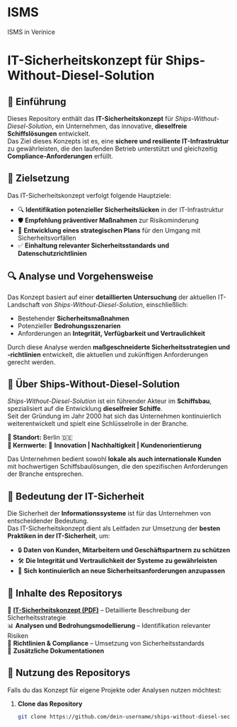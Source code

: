 # ISMS
ISMS in Verinice
# IT-Sicherheitskonzept für Ships-Without-Diesel-Solution

## 📌 Einführung  
Dieses Repository enthält das **IT-Sicherheitskonzept** für *Ships-Without-Diesel-Solution*, ein Unternehmen, das innovative, **dieselfreie Schiffslösungen** entwickelt.  
Das Ziel dieses Konzepts ist es, eine **sichere und resiliente IT-Infrastruktur** zu gewährleisten, die den laufenden Betrieb unterstützt und gleichzeitig **Compliance-Anforderungen** erfüllt.  

## 🎯 Zielsetzung  
Das IT-Sicherheitskonzept verfolgt folgende Hauptziele:  
- 🔍 **Identifikation potenzieller Sicherheitslücken** in der IT-Infrastruktur  
- 🛡️ **Empfehlung präventiver Maßnahmen** zur Risikominderung  
- 📑 **Entwicklung eines strategischen Plans** für den Umgang mit Sicherheitsvorfällen  
- ✅ **Einhaltung relevanter Sicherheitsstandards und Datenschutzrichtlinien**  

## 🔍 Analyse und Vorgehensweise  
Das Konzept basiert auf einer **detaillierten Untersuchung** der aktuellen IT-Landschaft von *Ships-Without-Diesel-Solution*, einschließlich:  
- Bestehender **Sicherheitsmaßnahmen**  
- Potenzieller **Bedrohungsszenarien**  
- Anforderungen an **Integrität, Verfügbarkeit und Vertraulichkeit**  

Durch diese Analyse werden **maßgeschneiderte Sicherheitsstrategien und -richtlinien** entwickelt, die aktuellen und zukünftigen Anforderungen gerecht werden.  

## 🏢 Über Ships-Without-Diesel-Solution  
*Ships-Without-Diesel-Solution* ist ein führender Akteur im **Schiffsbau**, spezialisiert auf die Entwicklung **dieselfreier Schiffe**.  
Seit der Gründung im Jahr 2000 hat sich das Unternehmen kontinuierlich weiterentwickelt und spielt eine Schlüsselrolle in der Branche.  

**📍 Standort:** Berlin 🇩🇪  
**🌱 Kernwerte:** 🚢 **Innovation | Nachhaltigkeit | Kundenorientierung**  

Das Unternehmen bedient sowohl **lokale als auch internationale Kunden** mit hochwertigen Schiffsbaulösungen, die den spezifischen Anforderungen der Branche entsprechen.  

## 🔐 Bedeutung der IT-Sicherheit  
Die Sicherheit der **Informationssysteme** ist für das Unternehmen von entscheidender Bedeutung.  
Das IT-Sicherheitskonzept dient als Leitfaden zur Umsetzung der **besten Praktiken in der IT-Sicherheit**, um:  
- 🔒 **Daten von Kunden, Mitarbeitern und Geschäftspartnern zu schützen**  
- 🛠️ **Die Integrität und Vertraulichkeit der Systeme zu gewährleisten**  
- 🔄 **Sich kontinuierlich an neue Sicherheitsanforderungen anzupassen**  

## 📂 Inhalte des Repositorys  
📄 **[IT-Sicherheitskonzept (PDF)](./Grp.4_Sicherheitsmanagement_Projektarbeit.pdf)** – Detaillierte Beschreibung der Sicherheitsstrategie  
📊 **Analysen und Bedrohungsmodellierung** – Identifikation relevanter Risiken  
📜 **Richtlinien & Compliance** – Umsetzung von Sicherheitsstandards  
📝 **Zusätzliche Dokumentationen**  

## 🚀 Nutzung des Repositorys  
Falls du das Konzept für eigene Projekte oder Analysen nutzen möchtest:  
1. **Clone das Repository**  
   ```bash
   git clone https://github.com/dein-username/ships-without-diesel-security.git
